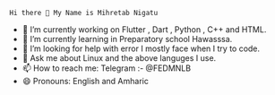     Hi there 👋 My Name is Mihretab Nigatu
- 🔭 I’m currently working on Flutter , Dart , Python , C++ and HTML.
- 🌱 I’m currently learning in Preparatory school Hawasssa.
- 🤔 I’m looking for help with error I mostly face when I try to code.
- 💬 Ask me about Linux and the above languges I use.
- 📫 How to reach me: Telegram :- @FEDMNLB
- 😄 Pronouns: English and Amharic

